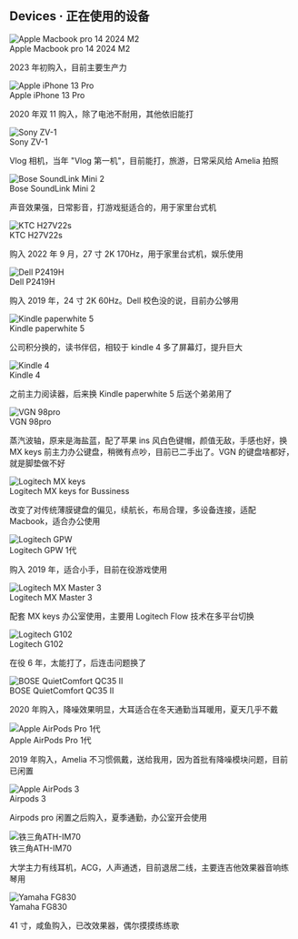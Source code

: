 



## Devices  · 正在使用的设备

<div class="device-card">
    <img src="img/macbookpro.jpg" alt="Apple Macbook pro 14 2024 M2">
    <div class="device-info">
        <head3>Apple Macbook pro 14 2024 M2</head3>
        <p>2023 年初购入，目前主要生产力</p>
    </div>
</div>

<div class="device-card">
    <img src="img/iphone13pro.jpg" alt="Apple iPhone 13 Pro">
    <div class="device-info">
        <head3>Apple iPhone 13 Pro</head3>
        <p>2020 年双 11 购入，除了电池不耐用，其他依旧能打</p>
    </div>
</div>

<div class="device-card">
    <img src="img/sonyzv1.jpg" alt="Sony ZV-1">
    <div class="device-info">
        <head3>Sony ZV-1</head3>
        <p>Vlog 相机，当年 "Vlog 第一机"，目前能打，旅游，日常采风给 Amelia 拍照</p>
    </div>
</div>

<div class="device-card">
    <img src="img/bosemini2.png" alt="Bose SoundLink Mini 2">
    <div class="device-info">
        <head3>Bose SoundLink Mini 2</head3>
        <p>声音效果强，日常影音，打游戏挺适合的，用于家里台式机</p>
    </div>
</div>

<div class="device-card">
    <img src="img/ktch27v22s.jpg" alt="KTC H27V22s">
    <div class="device-info">
        <head3>KTC H27V22s</head3>
        <p>购入 2022 年 9 月，27 寸 2K 170Hz，用于家里台式机，娱乐使用</p>
    </div>
</div>

<div class="device-card">
    <img src="img/dellp2419h.png" alt="Dell P2419H">
    <div class="device-info">
        <head3>Dell P2419H</head3>
        <p>购入 2019 年，24 寸 2K 60Hz。Dell 校色没的说，目前办公够用</p>
    </div>
</div>

<div class="device-card">
    <img src="img/kindlepaperwhite5.jpg" alt="Kindle paperwhite 5">
    <div class="device-info">
        <head3>Kindle paperwhite 5</head3>
        <p>公司积分换的，读书伴侣，相较于 kindle 4 多了屏幕灯，提升巨大</p>
    </div>
</div>

<div class="device-card discontinued">
    <img src="img/kindle4.jpeg" alt="Kindle 4">
    <div class="device-info">
        <head3>Kindle 4</head3>
        <p>之前主力阅读器，后来换 Kindle paperwhite 5 后送个弟弟用了</p>
    </div>
</div>

<div class="device-card discontinued">
    <img src="img/vgn98pro.jpeg" alt="VGN 98pro">
    <div class="device-info">
        <head3>VGN 98pro</head3>
        <p>蒸汽波轴，原来是海盐蓝，配了苹果 ins 风白色键帽，颜值无敌，手感也好，换 MX keys 前主力办公键盘，稍微有点吵，目前已二手出了。VGN 的键盘啥都好，就是脚垫做不好</p>
    </div>
</div>

<div class="device-card">
    <img src="img/mxkeys.jpg" alt="Logitech MX keys">
    <div class="device-info">
        <head3>Logitech MX keys for Bussiness</head3>
        <p>改变了对传统薄膜键盘的偏见，续航长，布局合理，多设备连接，适配 Macbook，适合办公使用</p>
    </div>
</div>

<div class="device-card">
    <img src="img/gpw.jpg" alt="Logitech GPW">
    <div class="device-info">
        <head3>Logitech GPW 1代</head3>
        <p>购入 2019 年，适合小手，目前在役游戏使用</p>
    </div>
</div>

<div class="device-card">
    <img src="img/mxmaster3.jpg" alt="Logitech MX Master 3">
    <div class="device-info">
        <head3>Logitech MX Master 3</head3>
        <p>配套 MX keys 办公室使用，主要用 Logitech Flow 技术在多平台切换</p>
    </div>
</div>

<div class="device-card discontinued">
    <img src="img/g102.webp" alt="Logitech G102">
    <div class="device-info">
        <head3>Logitech G102</head3>
        <p>在役 6 年，太能打了，后连击问题换了</p>
    </div>
</div>

<div class="device-card">
    <img src="img/boseqc352.jpg" alt="BOSE QuietComfort QC35 II">
    <div class="device-info">
        <head3>BOSE QuietComfort QC35 II</head3>
        <p>2020 年购入，降噪效果明显，大耳适合在冬天通勤当耳暖用，夏天几乎不戴</p>
    </div>
</div>

<div class="device-card discontinued">
    <img src="img/airpodspro.jpg" alt="Apple AirPods Pro 1代">
    <div class="device-info">
        <head3>Apple AirPods Pro 1代</head3>
        <p>2019 年购入，Amelia 不习惯佩戴，送给我用，因为首批有降噪模块问题，目前已闲置</p>
    </div>
</div>

<div class="device-card">
    <img src="img/airpods3.jpg" alt="Apple AirPods 3">
    <div class="device-info">
        <head3>Airpods 3</head3>
        <p>Airpods pro 闲置之后购入，夏季通勤，办公室开会使用</p>
    </div>
</div>

<div class="device-card">
    <img src="img/athim70.jpg" alt="铁三角ATH-IM70">
    <div class="device-info">
        <head3>铁三角ATH-IM70</head3>
        <p>大学主力有线耳机，ACG，人声通透，目前退居二线，主要连吉他效果器音响练琴用</p>
    </div>
</div>

<div class="device-card">
    <img src="img/fg830.webp" alt="Yamaha FG830">
    <div class="device-info">
        <head3>Yamaha FG830</head3>
        <p>41 寸，咸鱼购入，已改效果器，偶尔摸摸练练歌</p>
    </div>
</div>


